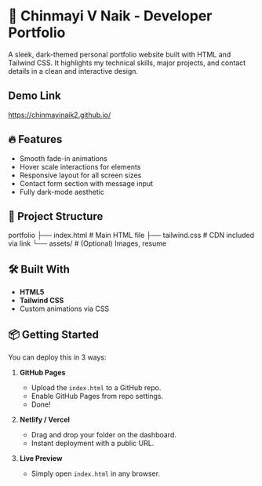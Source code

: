 # 🌙 Chinmayi V Naik - Developer Portfolio

A sleek, dark-themed personal portfolio website built with HTML and Tailwind CSS. It highlights my technical skills, major projects, and contact details in a clean and interactive design.
## Demo Link
https://chinmayinaik2.github.io/
## 🔥 Features

- Smooth fade-in animations
- Hover scale interactions for elements
- Responsive layout for all screen sizes
- Contact form section with message input
- Fully dark-mode aesthetic

## 📁 Project Structure

portfolio
├── index.html # Main HTML file
├── tailwind.css # CDN included via link
└── assets/ # (Optional) Images, resume


## 🛠 Built With

- **HTML5**
- **Tailwind CSS**
- Custom animations via CSS

## 📦 Getting Started

You can deploy this in 3 ways:

1. **GitHub Pages**
   - Upload the `index.html` to a GitHub repo.
   - Enable GitHub Pages from repo settings.
   - Done!

2. **Netlify / Vercel**
   - Drag and drop your folder on the dashboard.
   - Instant deployment with a public URL.

3. **Live Preview**
   - Simply open `index.html` in any browser.

